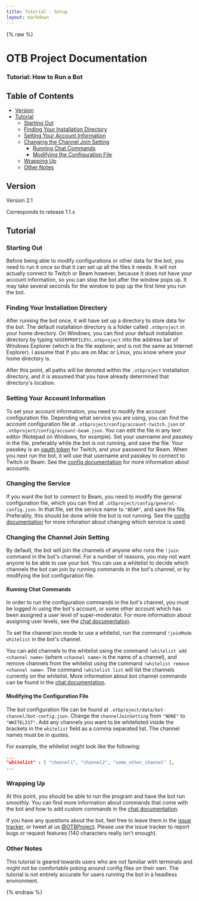 ```yaml
---
title: Tutorial - Setup
layout: markdown
---
```


{% raw %}

# OTB Project Documentation

### Tutorial: How to Run a Bot

## Table of Contents
 - [Version](#version)
 - [Tutorial](#tutorial)
   - [Starting Out](#starting-out)
   - [Finding Your Installation Directory](#finding-your-installation-directory)
   - [Setting Your Account Information](#setting-your-account-information)
   - [Changing the Channel Join Setting](#changing-the-channel-join-setting)
     - [Running Chat Commands](#running-chat-commands)
     - [Modifying the Configuration File](#modifying-the-configuration-file)
   - [Wrapping Up](#wrapping-up)
   - [Other Notes](#other-notes)

## Version
Version 2.1

Corresponds to release 1.1.x

## Tutorial

### Starting Out

Before being able to modify configurations or other data for the bot, you need to run it once so that it can set up all the files it needs. It will not actually connect to Twitch or Beam however, because it does not have your account information, so you can stop the bot after the window pops up. It may take several seconds for the window to pop up the first time you run the bot.

### Finding Your Installation Directory

After running the bot once, it will have set up a directory to store data for the bot. The default installation directory is a folder called `.otbproject` in your home directory. On Windows, you can find your default installation directory by typing `%USERPROFILE%\.otbproject` into the address bar of Windows Explorer (which is the file explorer, and is not the same as Internet Explorer). I assume that if you are on Mac or Linux, you know where your home directory is.

After this point, all paths will be denoted within the `.otbproject` installation directory, and it is assumed that you have already determined that directory's location.

### Setting Your Account Information

To set your account information, you need to modify the account configuration file. Depending what service you are using, you can find the account configuration file at `.otbproject/config/account-twitch.json` or `.otbproject/config/account-beam.json`. You can edit the file in any text editor (Notepad on Windows, for example). Set your username and passkey in the file, preferably while the bot is not running, and save the file. Your passkey is an <a href="http://twitchapps.com/tmi/" target="_blank">oauth token</a> for Twitch, and your password for Beam. When you next run the bot, it will use that username and passkey to connect to Twitch or Beam. See the [config documentation](config-documentation.html#account) for more information about accounts.

### Changing the Service

If you want the bot to connect to Beam, you need to modify the general configuration file, which you can find at `.otbproject/config/general-config.json`. In that file, set the service name to `"BEAM"`, and save the file. Preferably, this should be done while the bot is not running. See the [config documentation](config-documentation.html#general-config) for more inforation about changing which service is used.

### Changing the Channel Join Setting

By default, the bot will join the channels of anyone who runs the `!join` command in the bot's channel. For a number of reasons, you may not want anyone to be able to use your bot. You can use a whitelist to decide which channels the bot can join by running commands in the bot's channel, or by modifying the bot configuration file.

#### Running Chat Commands

In order to run the configuration commands in the bot's channel, you must be logged in using the bot's account, or some other account which has been assigned a user level of super-moderator. For more information about assigning user levels, see the [chat documentation](chat-documentation.html#built-in-channel-commands).

To set the channel join mode to use a whitelist, run the command `!joinMode whitelist` in the bot's channel.

You can add channels to the whitelist using the command `!whitelist add <channel name>` (where `<channel name>` is the name of a channel), and remove channels from the whitelist using the command `!whitelist remove <channel name>`. The command `!whitelist list` will list the channels currently on the whitelist. More information about bot channel commands can be found in the [chat documentation](chat-documentation.html#built-in-bot-channel-commands).

#### Modifying the Configuration File

The bot configuration file can be found at `.otbproject/data/bot-channel/bot-config.json`. Change the `channelJoinSetting` from `"NONE"` to `"WHITELIST"`. Add any channels you want to be whitelisted inside the brackets in the `whitelist` field as a comma separated list. The channel names must be in quotes.

For example, the whitelist might look like the following:

```json
...
"whitelist" : [ "channel1", "channel2", "some_other_channel" ],
...
```

### Wrapping Up

At this point, you should be able to run the program and have the bot run smoothly. You can find more information about commands that come with the bot and how to add custom commands in the [chat documentation](chat-documentation.html).

If you have any questions about the bot, feel free to leave them in the <a href="https://github.com/OTBProject/OTBProject/issues" target="_blank">issue tracker</a>, or tweet at us <a href="https://twitter.com/OTBProject" target="_blank">@OTBProject</a>. Please use the issue tracker to report bugs or request features (140 characters really isn't enough).

### Other Notes

This tutorial is geared towards users who are not familiar with terminals and might not be comfortable poking around config files on their own. The tutorial is not entirely accurate for users running the bot in a headless environment.

{% endraw %}
